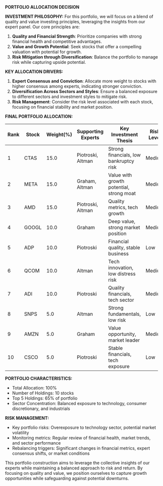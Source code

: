 **PORTFOLIO ALLOCATION DECISION**

**INVESTMENT PHILOSOPHY:**
For this portfolio, we will focus on a blend of quality and value investing principles, leveraging the insights from our expert panel. Our core principles are:
1. **Quality and Financial Strength**: Prioritize companies with strong financial health and competitive advantages.
2. **Value and Growth Potential**: Seek stocks that offer a compelling valuation with potential for growth.
3. **Risk Mitigation through Diversification**: Balance the portfolio to manage risk while capturing upside potential.

**KEY ALLOCATION DRIVERS:**
1. **Expert Consensus and Conviction**: Allocate more weight to stocks with higher consensus among experts, indicating stronger conviction.
2. **Diversification Across Sectors and Styles**: Ensure a balanced exposure to different sectors and investment styles to mitigate risk.
3. **Risk Management**: Consider the risk level associated with each stock, focusing on financial stability and market position.

**FINAL PORTFOLIO ALLOCATION:**

| Rank | Stock | Weight(%) | Supporting Experts | Key Investment Thesis | Risk Level |
|------|-------|-----------|-------------------|----------------------|------------|
| 1    | CTAS  | 15.0      | Piotroski, Altman | Strong financials, low bankruptcy risk | Medium |
| 2    | META  | 15.0      | Graham, Altman    | Value with growth potential, strong moat | Medium |
| 3    | AMD   | 15.0      | Piotroski, Altman | Quality metrics, tech growth | Medium |
| 4    | GOOGL | 10.0      | Graham            | Deep value, strong market position | Medium |
| 5    | ADP   | 10.0      | Piotroski         | Financial quality, stable business | Low    |
| 6    | QCOM  | 10.0      | Altman            | Tech innovation, low distress risk | Medium |
| 7    | ADI   | 10.0      | Piotroski         | Quality financials, tech sector | Medium |
| 8    | SNPS  | 5.0       | Altman            | Strong fundamentals, low risk | Low    |
| 9    | AMZN  | 5.0       | Graham            | Value opportunity, market leader | Medium |
| 10   | CSCO  | 5.0       | Piotroski         | Stable financials, tech exposure | Low    |

**PORTFOLIO CHARACTERISTICS:**
- Total Allocation: 100%
- Number of Holdings: 10 stocks  
- Top 5 Holdings: 65% of portfolio
- Sector Concentration: Balanced exposure to technology, consumer discretionary, and industrials

**RISK MANAGEMENT:**
- Key portfolio risks: Overexposure to technology sector, potential market volatility
- Monitoring metrics: Regular review of financial health, market trends, and sector performance
- Rebalancing triggers: Significant changes in financial metrics, expert consensus shifts, or market conditions

This portfolio construction aims to leverage the collective insights of our experts while maintaining a balanced approach to risk and return. By focusing on quality and value, we position ourselves to capture growth opportunities while safeguarding against potential downturns.